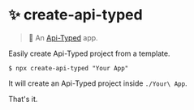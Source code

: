 # ✨ create-api-typed

> 🥣 An [Api-Typed](https://github.com/api-typed/framework) app.

Easily create Api-Typed project from a template.

```
$ npx create-api-typed "Your App"
```

It will create an Api-Typed project inside `./Your\ App`.

That's it.
